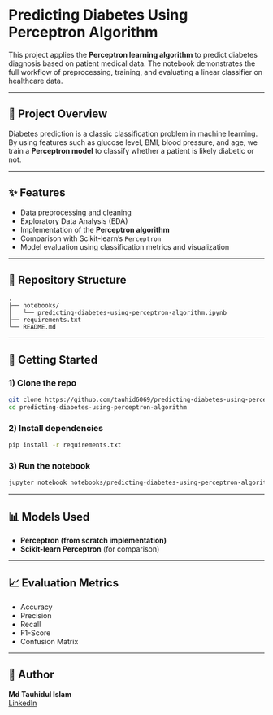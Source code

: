# Predicting Diabetes Using Perceptron Algorithm

This project applies the **Perceptron learning algorithm** to predict diabetes diagnosis based on patient medical data. The notebook demonstrates the full workflow of preprocessing, training, and evaluating a linear classifier on healthcare data.

---

## 📌 Project Overview
Diabetes prediction is a classic classification problem in machine learning. By using features such as glucose level, BMI, blood pressure, and age, we train a **Perceptron model** to classify whether a patient is likely diabetic or not.

---

## ✨ Features
- Data preprocessing and cleaning  
- Exploratory Data Analysis (EDA)  
- Implementation of the **Perceptron algorithm**  
- Comparison with Scikit-learn’s `Perceptron`  
- Model evaluation using classification metrics and visualization  

---

## 📂 Repository Structure
```
.
├── notebooks/
│   └── predicting-diabetes-using-perceptron-algorithm.ipynb
├── requirements.txt
└── README.md
```

---

## 🚀 Getting Started

### 1) Clone the repo
```bash
git clone https://github.com/tauhid6069/predicting-diabetes-using-perceptron-algorithm.git
cd predicting-diabetes-using-perceptron-algorithm
```

### 2) Install dependencies
```bash
pip install -r requirements.txt
```

### 3) Run the notebook
```bash
jupyter notebook notebooks/predicting-diabetes-using-perceptron-algorithm.ipynb
```

---

## 📊 Models Used
- **Perceptron (from scratch implementation)**  
- **Scikit-learn Perceptron** (for comparison)  

---

## 📈 Evaluation Metrics
- Accuracy  
- Precision  
- Recall  
- F1-Score  
- Confusion Matrix  

---


## 👤 Author
**Md Tauhidul Islam**  
[LinkedIn](www.linkedin.com/in/tauhidul-islam) 
